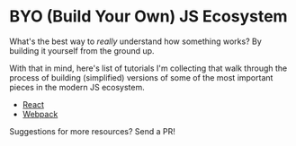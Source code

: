 # BYO (Build Your Own) JS Ecosystem

What's the best way to _really_ understand how something works? By building it yourself from the ground up.

With that in mind, here's list of tutorials I'm collecting that walk through the process of building (simplified) versions of some of the most important pieces in the modern JS ecosystem.

- [React](https://engineering.hexacta.com/didact-fiber-incremental-reconciliation-b2fe028dcaec)
- [Webpack](https://www.youtube.com/watch?v=Gc9-7PBqOC8)

Suggestions for more resources? Send a PR!
